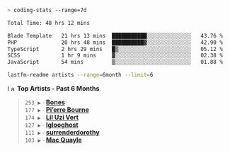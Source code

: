 ```zsh
> coding-stats --range=7d
```

<!--START_SECTION:waka-->

```txt
Total Time: 48 hrs 12 mins

Blade Template   21 hrs 13 mins  ███████████░░░░░░░░░░░░░░   43.76 %
PHP              20 hrs 48 mins  ██████████▓░░░░░░░░░░░░░░   42.90 %
TypeScript       2 hrs 29 mins   █▒░░░░░░░░░░░░░░░░░░░░░░░   05.12 %
SCSS             1 hr 9 mins     ▓░░░░░░░░░░░░░░░░░░░░░░░░   02.38 %
JavaScript       54 mins         ▒░░░░░░░░░░░░░░░░░░░░░░░░   01.88 %
```

<!--END_SECTION:waka-->

```zsh
lastfm-readme artists --range=6month --limit=6
```

<!--START_LASTFM_ARTISTS:{"period": "6month", "rows": 6}-->
<a href="https://last.fm" target="_blank"><img src="https://user-images.githubusercontent.com/17434202/215290617-e793598d-d7c9-428f-9975-156db1ba89cc.svg" alt="Last.fm Logo" width="18" height="13"/></a> **Top Artists - Past 6 Months**

> `253 ▶️` ∙ **[Bones](https://www.last.fm/music/Bones)**<br/>
> `177 ▶️` ∙ **[Pi’erre Bourne](https://www.last.fm/music/Pi%E2%80%99erre+Bourne)**<br/>
> `174 ▶️` ∙ **[Lil Uzi Vert](https://www.last.fm/music/Lil+Uzi+Vert)**<br/>
> `127 ▶️` ∙ **[Iglooghost](https://www.last.fm/music/Iglooghost)**<br/>
> `111 ▶️` ∙ **[surrenderdorothy](https://www.last.fm/music/surrenderdorothy)**<br/>
> `103 ▶️` ∙ **[Mac Quayle](https://www.last.fm/music/Mac+Quayle)**<br/>
<!--END_LASTFM_ARTISTS-->
